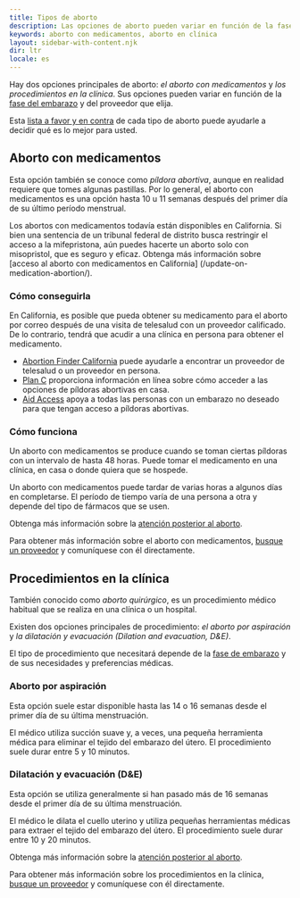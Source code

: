 ```yaml
---
title: Tipos de aborto
description: Las opciones de aborto pueden variar en función de la fase del embarazo y del proveedor que elija. Obtenga más información sobre las opciones disponibles para usted.
keywords: aborto con medicamentos, aborto en clínica
layout: sidebar-with-content.njk
dir: ltr
locale: es
---
```

Hay dos opciones principales de aborto: *el aborto con medicamentos* y *los procedimientos en la clínica*. Sus opciones pueden variar en función de la [fase del embarazo](/es/getting-an-abortion/about-abortion/#pregnancy-stages) y del proveedor que elija.

Esta [lista a favor y en contra](https://www.abortionfinder.org/abortion-types/pill-vs-procedure-how-to-decide) de cada tipo de aborto puede ayudarle a decidir qué es lo mejor para usted.

## Aborto con medicamentos

Esta opción también se conoce como *píldora abortiva*, aunque en realidad requiere que tomes algunas pastillas. Por lo general, el aborto con medicamentos es una opción hasta 10 u 11 semanas después del primer día de su último período menstrual.

Los abortos con medicamentos todavía están disponibles en California. Si bien una sentencia de un tribunal federal de distrito busca restringir el acceso a la mifepristona, aún puedes hacerte un aborto solo con misopristol, que es seguro y eficaz. Obtenga más información sobre [acceso al aborto con medicamentos en California] (/update-on-medication-abortion/).

### Cómo conseguirla

En California, es posible que pueda obtener su medicamento para el aborto por correo después de una visita de telesalud con un proveedor calificado. De lo contrario, tendrá que acudir a una clínica en persona para obtener el medicamento.

- [Abortion Finder California](/es/find-a-provider/) puede ayudarle a encontrar un proveedor de telesalud o un proveedor en persona.
- [Plan C](https://www.plancpills.org/) proporciona información en línea sobre cómo acceder a las opciones de píldoras abortivas en casa.
- [Aid Access](https://aidaccess.org/en/) apoya a todas las personas con un embarazo no deseado para que tengan acceso a píldoras abortivas.

### Cómo funciona

Un aborto con medicamentos se produce cuando se toman ciertas píldoras con un intervalo de hasta 48 horas. Puede tomar el medicamento en una clínica, en casa o donde quiera que se hospede.

Un aborto con medicamentos puede tardar de varias horas a algunos días en completarse. El período de tiempo varía de una persona a otra y depende del tipo de fármacos que se usen.

Obtenga más información sobre la [atención posterior al aborto](/es/getting-an-abortion/about-abortion/#abortion-aftercare).

Para obtener más información sobre el aborto con medicamentos, [busque un proveedor](/es/find-a-provider/) y comuníquese con él directamente.

## Procedimientos en la clínica

También conocido como *aborto quirúrgico*, es un procedimiento médico habitual que se realiza en una clínica o un hospital.

Existen dos opciones principales de procedimiento: *el aborto por aspiración* y *la dilatación y evacuación (Dilation and evacuation, D&E)*.

El tipo de procedimiento que necesitará depende de la [fase de embarazo](/es/getting-an-abortion/about-abortion/#pregnancy-stages) y de sus necesidades y preferencias médicas.

### Aborto por aspiración

Esta opción suele estar disponible hasta las 14 o 16 semanas desde el primer día de su última menstruación.

El médico utiliza succión suave y, a veces, una pequeña herramienta médica para eliminar el tejido del embarazo del útero. El procedimiento suele durar entre 5 y 10 minutos.

### Dilatación y evacuación (D&E)

Esta opción se utiliza generalmente si han pasado más de 16 semanas desde el primer día de su última menstruación.

El médico le dilata el cuello uterino y utiliza pequeñas herramientas médicas para extraer el tejido del embarazo del útero. El procedimiento suele durar entre 10 y 20 minutos.

Obtenga más información sobre la [atención posterior al aborto](/es/getting-an-abortion/about-abortion/#abortion-aftercare).

Para obtener más información sobre los procedimientos en la clínica, [busque un proveedor](/es/find-a-provider/) y comuníquese con él directamente.

